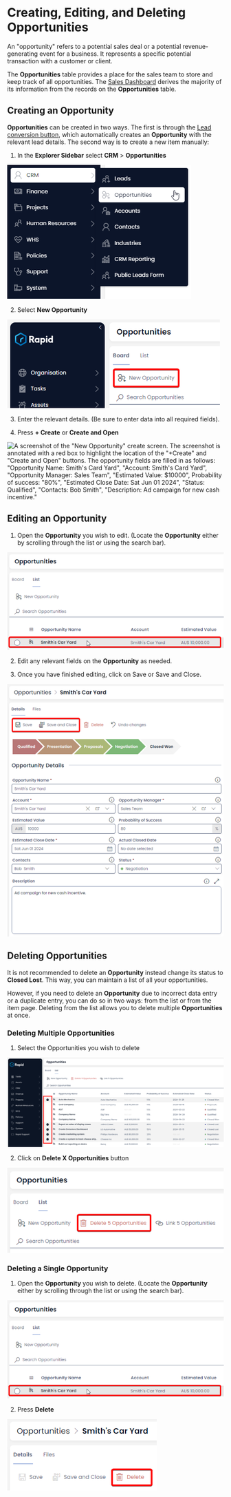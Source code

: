 # Creating, Editing, and Deleting Opportunities

An "opportunity" refers to a potential sales deal or a potential revenue-generating event for a business. It represents a specific potential transaction with a customer or client.

The **Opportunities** table provides a place for the sales team to store and keep track of all opportunities. The [Sales Dashboard](</docs/Rapid/2-Rapid Modules/3-CRM/5-CRM Reporting/5-Sales Dashboard.md>) derives the majority of its information from the records on the **Opportunities** table.

## Creating an Opportunity

**Opportunities** can be created in two ways. The first is through the [Lead conversion button](</docs/Rapid/2-Rapid Modules/3-CRM/1-Leads/3-Converting-a-Lead/3-Converting-a-Lead.md>), which automatically creates an **Opportunity** with the relevant lead details. The second way is to create a new item manually:

1. In the **Explorer Sidebar** select **CRM** &gt; **Opportunities**

![A screenshot depicting how the user can navigate to the "Assets" table using the sidebar. In this example, the user has pressed the "Assets" folder, which has icon of a box with confetti inside. The user has then pressed the "Assets" table button, which has an icon of three list items.](<Opportunities Sidebar.png>)

2. Select **New Opportunity** 

![A screenshot that shows the location and appearance of the "New Opportunity" button. The button has an icon of three hexagons and a plus symbol in the lower-right corner. The button appears in the Command Bar of the "Opportunities" pages. The screenshot is annotated with a red box to highlight the location of the button.](<Create new Opportunity.png>)

3. Enter the relevant details. (Be sure to enter data into all required fields).

4. Press **+ Create** or **Create and Open** 

![A screenshot of the "New Opportunity" create screen. The screenshot is annotated with a red box to highlight the location of the "+Create" and "Create and Open" buttons. The opportunity fields are filled in as follows: "Opportunity Name: Smith's Card Yard", "Account: Smith's Card Yard", "Opportunity Manager: Sales Team", "Estimated Value: $10000", Probability of success: "80%", "Estimated Close Date: Sat Jun 01 2024", "Status: Qualified", "Contacts: Bob Smith", "Description: Ad campaign for new cash incentive."](<Opportunity Create Screen.png>)

## Editing an Opportunity

1. Open the **Opportunity** you wish to edit. (Locate the **Opportunity** either by scrolling through the list or using the search bar).  

![A screenshot that shows how to open an Opportunity item from the list tab in Explorer. The screenshot is annotated with a red box to highlight the item row titled "Smith's Car Yard."](<Open Opportunity Item.png>)

2. Edit any relevant fields on the **Opportunity** as needed. 

3. Once you have finished editing, click on Save or Save and Close.

![A screenshot of the Opportunities item details page titled "Smith's Card Yard". The screenshot displays the information entered during the create screen step above, and is annotated with a red box that highlights the "Save" and "Save and Close" buttons in the Command Bar.](<Opportunties Details.png>)

## Deleting Opportunities

It is not recommended to delete an **Opportunity** instead change its status to **Closed Lost**. This way, you can maintain a list of all your opportunities.

However, if you need to delete an **Opportunity** due to incorrect data entry or a duplicate entry, you can do so in two ways: from the list or from the item page. Deleting from the list allows you to delete multiple **Opportunities** at once.

### Deleting Multiple Opportunities

1. Select the Opportunities you wish to delete 

![A screenshot demonstrating that multiple opportunity items can be selected via the selection circles on the far left of the item row.](<Select Multiple Opportunities.png>)

2. Click on **Delete X Opportunities** button  

![A screenshot of the "Delete" button that appears when multiple items are selected on the opportunities list table. The button has a red icon of a trash can and a red label that reads: "Delete 5 Opportunities" because there are five items selected. The screenshot is annotated with a red box that highlights the location of the "Delete" button.](<Delete multiple Opportunities.png>)

### Deleting a Single Opportunity

1. Open the **Opportunity** you wish to delete. (Locate the **Opportunity** either by scrolling through the list or using the search bar).  

![A screenshot that shows how to open an Opportunity item from the list tab in Explorer. The screenshot is annotated with a red box to highlight the item row titled "Smith's Car Yard."](<Open Opportunity Item.png>)

2. Press **Delete**  

![A screenshot of the "Delete" button that appears on a opportunity item page. The button has a red icon of a trash can and a red label that reads: "Delete". The screenshot is annotated with a red box that highlights the location of the "Delete" button.](<Delete an opportunity.png>)